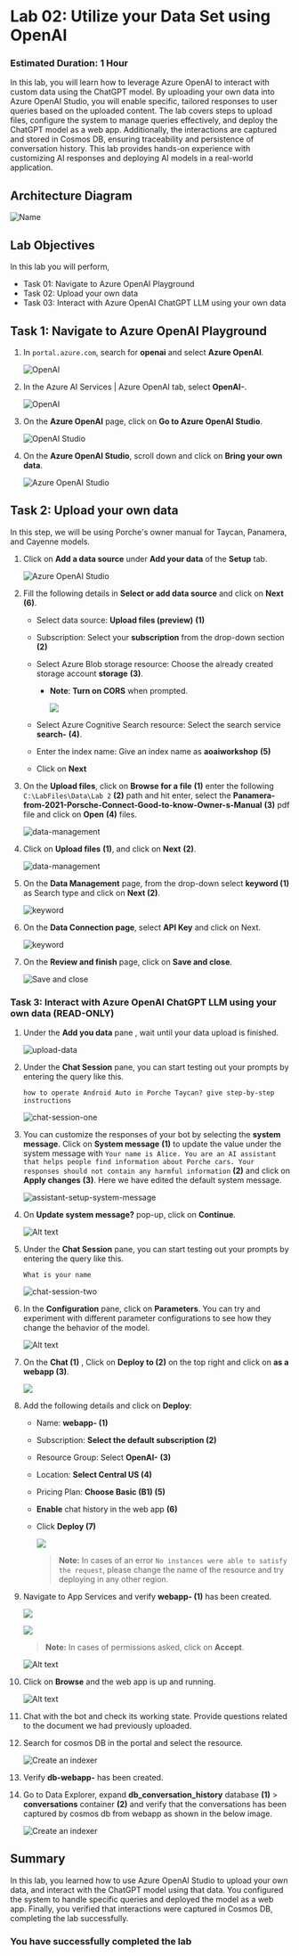 # Lab 02: Utilize your Data Set using OpenAI

### Estimated Duration: 1 Hour

In this lab, you will learn how to leverage Azure OpenAI to interact with custom data using the ChatGPT model. By uploading your own data into Azure OpenAI Studio, you will enable specific, tailored responses to user queries based on the uploaded content. The lab covers steps to upload files, configure the system to manage queries effectively, and deploy the ChatGPT model as a web app. Additionally, the interactions are captured and stored in Cosmos DB, ensuring traceability and persistence of conversation history. This lab provides hands-on experience with customizing AI responses and deploying AI models in a real-world application.
  
## Architecture Diagram

![Name](images/doc89.PNG)

## Lab Objectives
In this lab you will perform,

- Task 01: Navigate to Azure OpenAI Playground
- Task 02: Upload your own data
- Task 03: Interact with Azure OpenAI ChatGPT LLM using your own data

## Task 1: Navigate to Azure OpenAI Playground

1. In `portal.azure.com`, search for **openai** and select **Azure OpenAI**.

   ![OpenAI](images/doc35.png)

2. In the Azure AI Services | Azure OpenAI tab, select **OpenAI-<inject key="Deployment ID" enableCopy="false"/>**.

      ![OpenAI](images/doc36.png)

3. On the **Azure OpenAI** page, click on **Go to Azure OpenAI Studio**.

      ![OpenAI Studio](images/launch-openaist.png)

4. On the **Azure OpenAI Studio**, scroll down and click on **Bring your own data**.

   ![Azure OpenAI Studio](images/build_code.png)

## Task 2: Upload your own data

In this step, we will be using Porche's owner manual for Taycan, Panamera, and Cayenne models.

1. Click on **Add a data source** under **Add your data** of the **Setup** tab.

   ![Azure OpenAI Studio](images/add_data-1432.png)
   
1. Fill the following details in **Select or add data source** and click on **Next** **(6)**.
    
    - Select data source: **Upload files (preview)** **(1)**

    - Subscription: Select your **subscription** from the drop-down section **(2)**

    - Select Azure Blob storage resource: Choose the already created storage account **storage<inject key="Deployment ID">** **(3)**. 
      
      - **Note**: **Turn on CORS** when prompted.

         ![](images/data-source.png)

    - Select Azure Cognitive Search resource: Select the search service **search-<inject key="Deployment ID">** **(4)**.

    - Enter the index name: Give an index name as **aoaiworkshop** **(5)**
      
    - Click on **Next**
      
1. On the **Upload files**, click on **Browse for a file** **(1)** enter the following `C:\LabFiles\Data\Lab 2` **(2)** path and hit enter, select the **Panamera-from-2021-Porsche-Connect-Good-to-know-Owner-s-Manual** **(3)** pdf  file and click on **Open** **(4)** files.

   ![data-management](images/labfiles.png)

1. Click on **Upload files** **(1)**, and click on **Next** **(2)**.

   ![data-management](images/data-management-upload.png)

1. On the **Data Management** page, from the drop-down select **keyword (1)** as Search type and click on **Next (2)**.

   ![keyword](images/uploadfiles1.png)

1. On the **Data Connection page**, select **API Key** and click on Next.

   ![keyword](images/api.png)

1. On the **Review and finish** page, click on **Save and close**.

   ![Save and close](images/save-and-close.png)

### Task 3: Interact with Azure OpenAI ChatGPT LLM using your own data (READ-ONLY)

1. Under the **Add you data** pane , wait until your data upload is finished.

   ![upload-data](images/add_data-011.png)

1. Under the **Chat Session** pane, you can start testing out your prompts by entering the query like this.

    ```
    how to operate Android Auto in Porche Taycan? give step-by-step instructions
    ```

      ![chat-session-one](images/screen.png)

1. You can customize the responses of your bot by selecting the **system message**. Click on **System message** **(1)** to update the value under the system message with `Your name is Alice. You are an AI assistant that helps people find information about Porche cars. Your responses should not contain any harmful information` **(2)** and click on **Apply changes** **(3)**. Here we have edited the default system message.

   ![assistant-setup-system-message](images/lab2update.png)

1. On **Update system message?** pop-up, click on **Continue**.

   ![Alt text](images/lab2uupdate.png)

1. Under the **Chat Session** pane, you can start testing out your prompts by entering the query like this.

    ```
    What is your name
    ```
   
   ![chat-session-two](images/recogniserlab1-2.png)

1. In the **Configuration** pane, click on **Parameters**. You can try and experiment with different parameter configurations to see how they change the behavior of the model.

    ![Alt text](images/parameters.png)

1. On the **Chat (1)** , Click on **Deploy to (2)** on the top right and click on **as a webapp (3)**.

   ![](images/deploy_web.png)

1. Add the following details and click on **Deploy**:

   - Name: **webapp-<inject key="Deployment ID" enableCopy="false"/> (1)**
   - Subscription: **Select the default subscription (2)**
   - Resource Group: Select **OpenAI-<inject key="Deployment ID" enableCopy="false"/>** **(3)**
   - Location: **Select Central US (4)**
   - Pricing Plan: **Choose Basic (B1) (5)**
   - **Enable** chat history in the web app **(6)**
   - Click **Deploy (7)**

     ![](images/web-01.png)

       >**Note:** In cases of an error `No instances were able to satisfy the request`, please change the name of the resource and try deploying in any other region.
    
1. Navigate to App Services and verify **webapp-<inject key="Deployment ID" enableCopy="false"/> (1)** has been created.

      ![](images/doc73.png)

      ![](images/doc74.png)
   
      > **Note:** In cases of permissions asked, click on **Accept**.

      ![Alt text](images/doc50.png)
      
1. Click on **Browse** and the web app is up and running.

    ![Alt text](images/doc51.png)

1. Chat with the bot and check its working state. Provide questions related to the document we had previously uploaded.

1. Search for cosmos DB in the portal and select the resource.

    ![Create an indexer](images/doc94.png)

1. Verify **db-webapp-<inject key="Deployment ID" enableCopy="false"/>** has been created.

1. Go to Data Explorer, expand **db_conversation_history** database **(1)** > **conversations** container **(2)** and verify that the conversations has been captured by cosmos db from webapp as shown in the below image.

    ![Create an indexer](images/DB-01-1.png)
   
## Summary

In this lab, you learned how to use Azure OpenAI Studio to upload your own data, and interact with the ChatGPT model using that data. You configured the system to handle specific queries and deployed the model as a web app. Finally, you verified that interactions were captured in Cosmos DB, completing the lab successfully.

### You have successfully completed the lab
